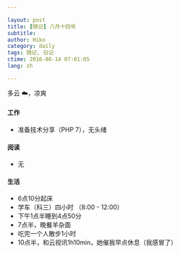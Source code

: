```yaml
---

layout: post  
title: [随记] 八月十四号  
subtitle:   
author: Hiko  
category: daily
tags: 随记, 日记  
ctime: 2016-08-14 07:01:05  
lang: zh  

---
```


多云 ☁️，凉爽

#### 工作

- 准备技术分享（PHP 7），无头绪

#### 阅读

- 无


#### 生活

- 6点10分起床
- 学车（科三）四小时 （8:00 - 12:00）
- 下午1点半睡到4点50分
- 7点半，晚餐羊杂面
- 吃完一个人散步1小时
- 10点半，和云视讯1h10min，她催我早点休息（我感冒了）